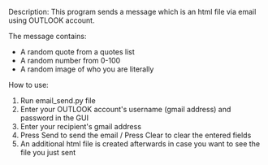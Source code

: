 Description: This program sends a message which is an html file via email using OUTLOOK account.

The message contains:
- A random quote from a quotes list
- A random number from 0-100
- A random image of who you are literally 

How to use:
1. Run email_send.py file
2. Enter your OUTLOOK account's username (gmail address) and password in the GUI
3. Enter your recipient's gmail address
4. Press Send to send the email / Press Clear to clear the entered fields
5. An additional html file is created afterwards in case you want to see the file you just sent

